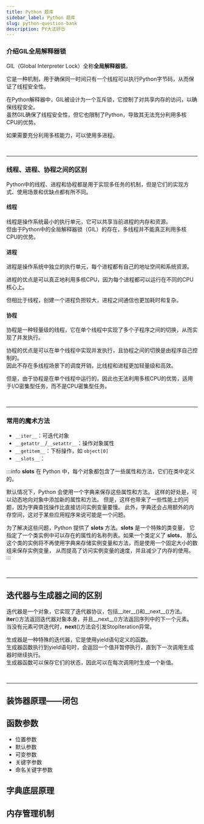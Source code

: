 ```yaml
---
title: Python 题库
sidebar_label: Python 题库
slug: python-question-bank
description: PY大法好😍
---
```


### 介绍GIL全局解释器锁
GIL（Global Interpreter Lock）全称**全局解释器锁**。

它是一种机制，用于确保同一时间只有一个线程可以执行Python字节码，从而保证了线程安全性。

在Python解释器中，GIL被设计为一个互斥锁，它控制了对共享内存的访问，以确保线程安全。  
虽然GIL确保了线程安全性，但它也限制了Python，导致其无法充分利用多核CPU的优势。

如果需要充分利用多核能力，可以使用多进程。

<br/>

---

### 线程、进程、协程之间的区别
Python中的线程、进程和协程都是用于实现多任务的机制，但是它们的实现方式、使用场景和优缺点都有所不同。

#### 线程
线程是操作系统最小的执行单元，它可以共享当前进程的内存和资源。  
但由于Python中的全局解释器锁（GIL）的存在，多线程并不能真正利用多核CPU的优势。

#### 进程
进程是操作系统中独立的执行单元，每个进程都有自己的地址空间和系统资源。

进程的优点是可以真正地利用多核CPU，因为每个进程都可以运行在不同的CPU核心上。

但相比于线程，创建一个进程负担较大，进程之间通信也更加耗时和复杂。

#### 协程
协程是一种轻量级的线程，它在单个线程中实现了多个子程序之间的切换，从而实现了并发执行。

协程的优点是可以在单个线程中实现并发执行，且协程之间的切换是由程序自己控制的。  
因此不存在多线程场景下的调度开销，比线程和进程更加轻量级和高效。

但是，由于协程是在单个线程中运行的，因此也无法利用多核CPU的优势，适用于I/O密集型任务，而不是CPU密集型任务。

<br/>

---

### 常用的魔术方法
- `__iter__`：可迭代对象
- `__getattr__`/`__setattr__`：操作对象属性
- `__getitem__`：下标操作，如 `object[0]`
- `__slots__`：

:::info __slots__
在 Python 中，每个对象都包含了一些属性和方法，它们在类中定义的。

默认情况下，Python 会使用一个字典来保存这些属性和方法。
这样的好处是，可以动态地向对象中添加新的属性和方法。
但是，这样也带来了一些性能上的问题，因为字典查找操作比直接访问实例变量要慢。
此外，字典还会占用额外的内存空间，这对于某些应用程序来说可能是一个问题。

为了解决这些问题，Python 提供了 __slots__ 方法。__slots__ 是一个特殊的类变量，
它指定了一个类实例中可以存在的属性的名称列表。如果一个类定义了 __slots__，
那么这个类的实例将不再使用字典来存储实例变量和方法，而是使用一个固定大小的数组来保存实例变量，
从而提高了访问实例变量的速度，并且减少了内存的使用。
:::

<br/>

---

## 迭代器与生成器之间的区别
迭代器是一个对象，它实现了迭代器协议，包括__iter__()和__next__()方法。  
__iter__()方法返回迭代器对象本身，并且__next__()方法返回序列中的下一个元素。  
当没有元素可供迭代时，__next__()方法会引发StopIteration异常。

生成器是一种特殊的迭代器，它是使用yield语句定义的函数。  
生成器函数执行到yield语句时，会返回一个值并暂停执行，直到下一次调用生成器时继续执行。  
生成器函数可以保存它们的状态，因此可以在每次调用时生成一个新值。

<br/>

---

## 装饰器原理——闭包

## 函数参数
- 位置参数
- 默认参数
- 可变参数
- 关键字参数
- 命名关键字参数

## 字典底层原理

## 内存管理机制

